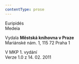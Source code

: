 ```yaml
---
contentType: prose
---
```


Euripidés  
Medeia

Vydala **Městská knihovna v Praze**  
Mariánské nám. 1, 115 72 Praha 1

V MKP 1. vydání  
Verze 1.0 z 14. 02. 2011
